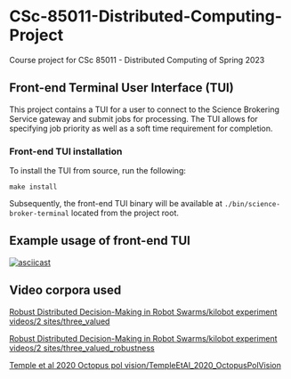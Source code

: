 # CSc-85011-Distributed-Computing-Project
Course project for CSc 85011 - Distributed Computing of Spring 2023

## Front-end Terminal User Interface (TUI)

This project contains a TUI for a user to connect to the Science Brokering Service gateway and submit jobs for processing.
The TUI allows for specifying job priority as well as a soft time requirement for completion.

### Front-end TUI installation

To install the TUI from source, run the following:

```
make install
```

Subsequently, the front-end TUI binary will be available at `./bin/science-broker-terminal` located from the project root.


## Example usage of front-end TUI

[![asciicast](https://asciinema.org/a/Sd9Yiks5qpvJQM2zw4KA5RREN.svg)](https://asciinema.org/a/Sd9Yiks5qpvJQM2zw4KA5RREN?speed=2&theme=solarized-dark&autoplay=1)


## Video corpora used

[Robust Distributed Decision-Making in Robot Swarms/kilobot experiment videos/2 sites/three_valued](https://data.bris.ac.uk/data/dataset/441f63ca99a1cc7cd7338d08e94d67a3)

[Robust Distributed Decision-Making in Robot Swarms/kilobot experiment videos/2 sites/three_valued_robustness](https://data.bris.ac.uk/data/dataset/de10260e4fe410aadb5983dde5650ecc)

[Temple et al 2020 Octopus pol vision/TempleEtAl_2020_OctopusPolVision](https://data.bris.ac.uk/data/dataset/ce7aa7b7bf9ac967fec2cc7ec21a61d2)